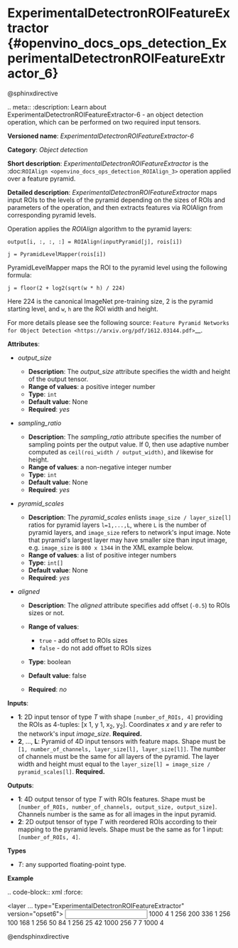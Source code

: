 # ExperimentalDetectronROIFeatureExtractor {#openvino_docs_ops_detection_ExperimentalDetectronROIFeatureExtractor_6}

@sphinxdirective

.. meta::
  :description: Learn about ExperimentalDetectronROIFeatureExtractor-6 - 
                an object detection operation, which can be performed on two 
                required input tensors.

**Versioned name**: *ExperimentalDetectronROIFeatureExtractor-6*

**Category**: *Object detection*

**Short description**: *ExperimentalDetectronROIFeatureExtractor* is the :doc:`ROIAlign <openvino_docs_ops_detection_ROIAlign_3>` operation applied over a feature pyramid.

**Detailed description**: *ExperimentalDetectronROIFeatureExtractor* maps input ROIs to the levels of the pyramid depending on the sizes of ROIs and parameters of the operation, and then extracts features via ROIAlign from corresponding pyramid levels.

Operation applies the *ROIAlign* algorithm to the pyramid layers:

``output[i, :, :, :] = ROIAlign(inputPyramid[j], rois[i])``

``j = PyramidLevelMapper(rois[i])``

PyramidLevelMapper maps the ROI to the pyramid level using the following formula:

``j = floor(2 + log2(sqrt(w * h) / 224)``

Here 224 is the canonical ImageNet pre-training size, 2 is the pyramid starting level, and ``w``, ``h`` are the ROI width and height.

For more details please see the following source: `Feature Pyramid Networks for Object Detection <https://arxiv.org/pdf/1612.03144.pdf>`__.

**Attributes**:

* *output_size*

  * **Description**: The *output_size* attribute specifies the width and height of the output tensor.
  * **Range of values**: a positive integer number
  * **Type**: ``int``
  * **Default value**: None
  * **Required**: *yes*

* *sampling_ratio*

  * **Description**: The *sampling_ratio* attribute specifies the number of sampling points per the output value. If 0, then use adaptive number computed as ``ceil(roi_width / output_width)``, and likewise for height.
  * **Range of values**: a non-negative integer number
  * **Type**: ``int``
  * **Default value**: None
  * **Required**: *yes*

* *pyramid_scales*

  * **Description**: The *pyramid_scales* enlists ``image_size / layer_size[l]`` ratios for pyramid layers ``l=1,...,L``, where ``L`` is the number of pyramid layers, and ``image_size`` refers to network's input image. Note that pyramid's largest layer may have smaller size than input image, e.g. ``image_size`` is ``800 x 1344`` in the XML example below.
  * **Range of values**: a list of positive integer numbers
  * **Type**: ``int[]``
  * **Default value**: None
  * **Required**: *yes*

* *aligned*

  * **Description**: The *aligned* attribute specifies add offset (``-0.5``) to ROIs sizes or not.
  * **Range of values**:
    
    * ``true`` - add offset to ROIs sizes
    * ``false`` - do not add offset to ROIs sizes
  * **Type**: boolean
  * **Default value**: false
  * **Required**: *no*

**Inputs**:

* **1**: 2D input tensor of type *T* with shape ``[number_of_ROIs, 4]`` providing the ROIs as 4-tuples: [x 1, y 1, x<sub>2</sub>, y<sub>2</sub>]. Coordinates *x* and *y* are refer to the network's input *image_size*. **Required.**
* **2**, ..., **L**: Pyramid of 4D input tensors with feature maps. Shape must be ``[1, number_of_channels, layer_size[l], layer_size[l]]``. The number of channels must be the same for all layers of the pyramid. The layer width and height must equal to the ``layer_size[l] = image_size / pyramid_scales[l]``. **Required.**

**Outputs**:

* **1**: 4D output tensor of type *T* with ROIs features. Shape must be ``[number_of_ROIs, number_of_channels, output_size, output_size]``. Channels number is the same as for all images in the input pyramid.
* **2**: 2D output tensor of type *T* with reordered ROIs according to their mapping to the pyramid levels. Shape must be the same as for 1 input: ``[number_of_ROIs, 4]``.

**Types**

* *T*: any supported floating-point type.

**Example**

.. code-block:: xml
   :force:
   
   <layer ... type="ExperimentalDetectronROIFeatureExtractor" version="opset6">
       <data aligned="false" output_size="7" pyramid_scales="4,8,16,32,64" sampling_ratio="2"/>
       <input>
           <port id="0">
               <dim>1000</dim>
               <dim>4</dim>
           </port>
           <port id="1">
               <dim>1</dim>
               <dim>256</dim>
               <dim>200</dim>
               <dim>336</dim>
           </port>
           <port id="2">
               <dim>1</dim>
               <dim>256</dim>
               <dim>100</dim>
               <dim>168</dim>
           </port>
           <port id="3">
               <dim>1</dim>
               <dim>256</dim>
               <dim>50</dim>
               <dim>84</dim>
           </port>
           <port id="4">
               <dim>1</dim>
               <dim>256</dim>
               <dim>25</dim>
               <dim>42</dim>
           </port>
       </input>
       <output>
           <port id="5" precision="FP32">
               <dim>1000</dim>
               <dim>256</dim>
               <dim>7</dim>
               <dim>7</dim>
           </port>
           <port id="6" precision="FP32">
               <dim>1000</dim>
               <dim>4</dim>
           </port>
       </output>
   </layer>

@endsphinxdirective

